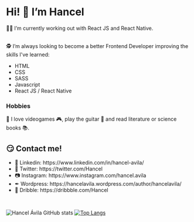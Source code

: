 <h1>Hi! 👋  I’m Hancel </h1>
<div>
  💪🏻 I’m currently working out with React JS and React Native. <br><br>
  <p>🕵 I’m always looking to become a better Frontend Developer improving the skills I've learned: </p>
  <ul>
    <li> HTML </li>
    <li> CSS  </li>
    <li> SASS </li>
    <li> Javascript </li>
    <li> React JS / React Native </li>
  </ul>

  <h3> Hobbies </h3>
  <p> 💙 I love videogames 🎮, play the guitar 🎸 and read literature or science books 📚. </p>

   <h2>😏 Contact me! </h2>
   <ul>
    <li> 💼 Linkedin: https://www.linkedin.com/in/hancel-avila/ </li>
    <li> 🐤 Twitter: https://twitter.com/Hancel </li>
    <li> 📷 Instagram: https://www.instagram.com/hancel.avila </li>
    <li> ✒ Wordpress: https://hancelavila.wordpress.com/author/hancelavila/  </li>
    <li> 🏀 Dribble: https://dribbble.com/Hancel </li>
   </ul>
</div>

<br>
<div>


</div>

![Hancel Ávila GitHub stats](https://github-readme-stats.vercel.app/api?username=hancel-avila&show_icons=true&theme=vue  )
[![Top Langs](https://github-readme-stats.vercel.app/api/top-langs/?username=hancel-avila&layout=compact)](https://github.com/hancel-avila/github-readme-stats)


<!---
hancel-avila/hancel-avila is a ✨ special ✨ repository because its `README.md` (this file) appears on your GitHub profile.
You can click the Preview link to take a look at your changes.
--->
